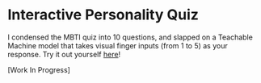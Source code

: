 # Interactive Personality Quiz

I condensed the MBTI quiz into 10 questions, and slapped on a Teachable Machine model that takes visual finger inputs (from 1 to 5) as your response. Try it out yourself [here](https://personality-quiz-iota.vercel.app/)!

[Work In Progress]
